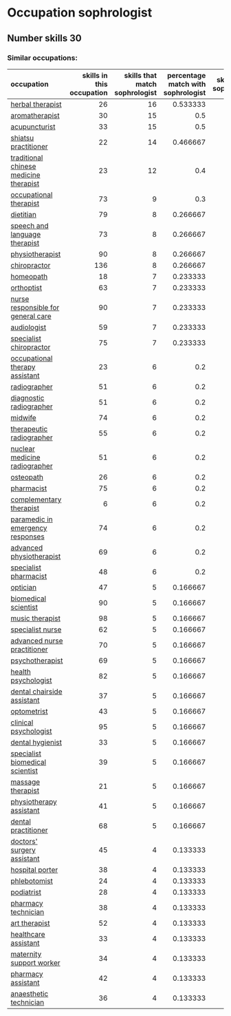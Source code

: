 # Occupation sophrologist
## Number skills 30
### Similar occupations:
| occupation                                                                          |   skills in this occupation |   skills that match sophrologist |   percentage match with sophrologist |   skills not in sophrologist |
|:------------------------------------------------------------------------------------|----------------------------:|---------------------------------:|-------------------------------------:|-----------------------------:|
| [herbal therapist](herbal_therapist.md)                                             |                          26 |                               16 |                             0.533333 |                           10 |
| [aromatherapist](aromatherapist.md)                                                 |                          30 |                               15 |                             0.5      |                           15 |
| [acupuncturist](acupuncturist.md)                                                   |                          33 |                               15 |                             0.5      |                           18 |
| [shiatsu practitioner](shiatsu_practitioner.md)                                     |                          22 |                               14 |                             0.466667 |                            8 |
| [traditional chinese medicine therapist](traditional_chinese_medicine_therapist.md) |                          23 |                               12 |                             0.4      |                           11 |
| [occupational therapist](occupational_therapist.md)                                 |                          73 |                                9 |                             0.3      |                           64 |
| [dietitian](dietitian.md)                                                           |                          79 |                                8 |                             0.266667 |                           71 |
| [speech and language therapist](speech_and_language_therapist.md)                   |                          73 |                                8 |                             0.266667 |                           65 |
| [physiotherapist](physiotherapist.md)                                               |                          90 |                                8 |                             0.266667 |                           82 |
| [chiropractor](chiropractor.md)                                                     |                         136 |                                8 |                             0.266667 |                          128 |
| [homeopath](homeopath.md)                                                           |                          18 |                                7 |                             0.233333 |                           11 |
| [orthoptist](orthoptist.md)                                                         |                          63 |                                7 |                             0.233333 |                           56 |
| [nurse responsible for general care](nurse_responsible_for_general_care.md)         |                          90 |                                7 |                             0.233333 |                           83 |
| [audiologist](audiologist.md)                                                       |                          59 |                                7 |                             0.233333 |                           52 |
| [specialist chiropractor](specialist_chiropractor.md)                               |                          75 |                                7 |                             0.233333 |                           68 |
| [occupational therapy assistant](occupational_therapy_assistant.md)                 |                          23 |                                6 |                             0.2      |                           17 |
| [radiographer](radiographer.md)                                                     |                          51 |                                6 |                             0.2      |                           45 |
| [diagnostic radiographer](diagnostic_radiographer.md)                               |                          51 |                                6 |                             0.2      |                           45 |
| [midwife](midwife.md)                                                               |                          74 |                                6 |                             0.2      |                           68 |
| [therapeutic radiographer](therapeutic_radiographer.md)                             |                          55 |                                6 |                             0.2      |                           49 |
| [nuclear medicine radiographer](nuclear_medicine_radiographer.md)                   |                          51 |                                6 |                             0.2      |                           45 |
| [osteopath](osteopath.md)                                                           |                          26 |                                6 |                             0.2      |                           20 |
| [pharmacist](pharmacist.md)                                                         |                          75 |                                6 |                             0.2      |                           69 |
| [complementary therapist](complementary_therapist.md)                               |                           6 |                                6 |                             0.2      |                            0 |
| [paramedic in emergency responses](paramedic_in_emergency_responses.md)             |                          74 |                                6 |                             0.2      |                           68 |
| [advanced physiotherapist](advanced_physiotherapist.md)                             |                          69 |                                6 |                             0.2      |                           63 |
| [specialist pharmacist](specialist_pharmacist.md)                                   |                          48 |                                6 |                             0.2      |                           42 |
| [optician](optician.md)                                                             |                          47 |                                5 |                             0.166667 |                           42 |
| [biomedical scientist](biomedical_scientist.md)                                     |                          90 |                                5 |                             0.166667 |                           85 |
| [music therapist](music_therapist.md)                                               |                          98 |                                5 |                             0.166667 |                           93 |
| [specialist nurse](specialist_nurse.md)                                             |                          62 |                                5 |                             0.166667 |                           57 |
| [advanced nurse practitioner](advanced_nurse_practitioner.md)                       |                          70 |                                5 |                             0.166667 |                           65 |
| [psychotherapist](psychotherapist.md)                                               |                          69 |                                5 |                             0.166667 |                           64 |
| [health psychologist](health_psychologist.md)                                       |                          82 |                                5 |                             0.166667 |                           77 |
| [dental chairside assistant](dental_chairside_assistant.md)                         |                          37 |                                5 |                             0.166667 |                           32 |
| [optometrist](optometrist.md)                                                       |                          43 |                                5 |                             0.166667 |                           38 |
| [clinical psychologist](clinical_psychologist.md)                                   |                          95 |                                5 |                             0.166667 |                           90 |
| [dental hygienist](dental_hygienist.md)                                             |                          33 |                                5 |                             0.166667 |                           28 |
| [specialist biomedical scientist](specialist_biomedical_scientist.md)               |                          39 |                                5 |                             0.166667 |                           34 |
| [massage therapist](massage_therapist.md)                                           |                          21 |                                5 |                             0.166667 |                           16 |
| [physiotherapy assistant](physiotherapy_assistant.md)                               |                          41 |                                5 |                             0.166667 |                           36 |
| [dental practitioner](dental_practitioner.md)                                       |                          68 |                                5 |                             0.166667 |                           63 |
| [doctors' surgery assistant](doctors'_surgery_assistant.md)                         |                          45 |                                4 |                             0.133333 |                           41 |
| [hospital porter](hospital_porter.md)                                               |                          38 |                                4 |                             0.133333 |                           34 |
| [phlebotomist](phlebotomist.md)                                                     |                          24 |                                4 |                             0.133333 |                           20 |
| [podiatrist](podiatrist.md)                                                         |                          28 |                                4 |                             0.133333 |                           24 |
| [pharmacy technician](pharmacy_technician.md)                                       |                          38 |                                4 |                             0.133333 |                           34 |
| [art therapist](art_therapist.md)                                                   |                          52 |                                4 |                             0.133333 |                           48 |
| [healthcare assistant](healthcare_assistant.md)                                     |                          33 |                                4 |                             0.133333 |                           29 |
| [maternity support worker](maternity_support_worker.md)                             |                          34 |                                4 |                             0.133333 |                           30 |
| [pharmacy assistant](pharmacy_assistant.md)                                         |                          42 |                                4 |                             0.133333 |                           38 |
| [anaesthetic technician](anaesthetic_technician.md)                                 |                          36 |                                4 |                             0.133333 |                           32 |
